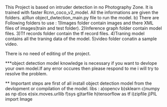 This Project is based on intruder detection in no Photography Zone.
It is trained with faster Rcnn_coco_v2_model.
All the informations are given the folders.
  a)Run object_dwtection_main.py file to run the model.
  b) There are Following folders to use :
      1)Images folder contain images and there XML files of images(train and test folder).
      2)Inference graph folder contain model files.
      3)Tf records folder contain the tf record files.
      4)Traning model contains all the traning data of the model.
      5)video folder conatin a sample video.
      
There is no need of editing of the project.

***object detection model knowledge is necessary if you want to devlope your own model.If any error occures then please respond to me i will try to resolve the problem.

** Important steps are first of all install object detection model from the devlopment or compilation of the model.
libs :
    a)opencv
    b)sklearn
    c)numpy as np
    d)os
    e)six.moves.urllib
    f)sys
    g)tarfile
    h)tensorflow as tf
    i)zipfile
    j)PIL import Image
